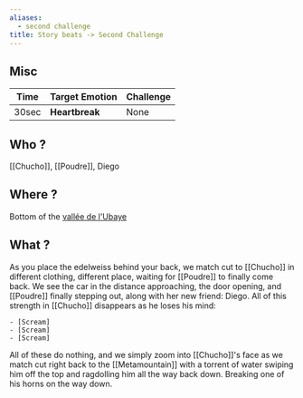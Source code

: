 ```yaml
---
aliases:
  - second challenge
title: Story beats -> Second Challenge
---
```

## Misc
| Time  | Target Emotion | Challenge |
| ----- | -------------- | --------- |
| 30sec | **Heartbreak** | None      |
## Who ?
[[Chucho]], [[Poudre]], Diego
## Where ?
Bottom of the [vallée de l'Ubaye](https://www3.mercantour-parcnational.fr/fr/des-decouvertes/destination-parc-national-du-mercantour/les-vallees-du-parc/vallee-de-lubaye)
## What ?
As you place the edelweiss behind your back, we match cut to [[Chucho]] in different clothing, different place, waiting for [[Poudre]] to finally come back. We see the car in the distance approaching, the door opening, and [[Poudre]] finally stepping out, along with her new friend: Diego. All of this strength in [[Chucho]] disappears as he loses his mind:

	- [Scream]
	- [Scream]
	- [Scream]

All of these do nothing, and we simply zoom into [[Chucho]]'s face as we match cut right back to the [[Metamountain]] with a torrent of water swiping him off the top and ragdolling him all the way back down. Breaking one of his horns on the way down.